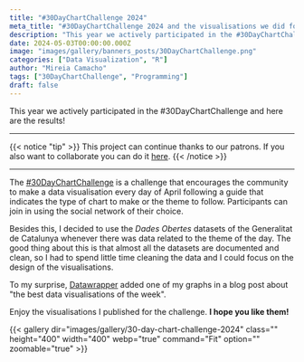 ```yaml
---
title: "#30DayChartChallenge 2024"
meta_title: "#30DayChartChallenge 2024 and the visualisations we did for each challenge"
description: "This year we actively participated in the #30DayChartChallenge and here are the results!"
date: 2024-05-03T00:00:00.000Z
image: "images/gallery/banners_posts/30DayChartChallenge.png"
categories: ["Data Visualization", "R"]
author: "Mireia Camacho"
tags: ["30DayChartChallenge", "Programming"]
draft: false
---
```


This year we actively participated in the #30DayChartChallenge and here are the results!

<hr>

{{< notice "tip" >}}
This project can continue thanks to our patrons. If you also want to collaborate you can do it [here](https://www.patreon.com/user/creators?u=136816989 "Mirai Data Patreon page").
{{< /notice >}}

<hr>

The [#30DayChartChallenge](https://github.com/30daychartchallenge/edition2024 "Github page with 2024 challenge guide") is a challenge that encourages the community to make a data visualisation every day of April following a guide that indicates the type of chart to make or the theme to follow. Participants can join in using the social network of their choice.

Besides this, I decided to use the *Dades Obertes* datasets of the Generalitat de Catalunya whenever there was data related to the theme of the day. The good thing about this is that almost all the datasets are documented and clean, so I had to spend little time cleaning the data and I could focus on the design of the visualisations.

To my surprise, [Datawrapper](https://blog.datawrapper.de/data-vis-dispatch-april-9-2024/ "Data Vis Dispatch Datawrapper") added one of my graphs in a blog post about "the best data visualisations of the week".

Enjoy the visualisations I published for the challenge. **I hope you like them!**

{{< gallery dir="images/gallery/30-day-chart-challenge-2024" class="" height="400" width="400" webp="true" command="Fit" option="" zoomable="true" >}}